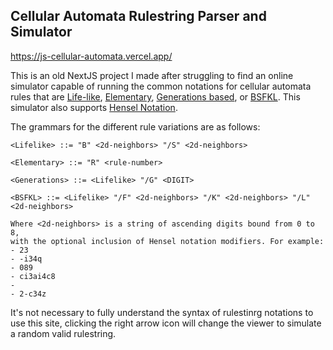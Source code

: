 ## Cellular Automata Rulestring Parser and Simulator

https://js-cellular-automata.vercel.app/

This is an old NextJS project I made after struggling to find an online simulator capable of running the common notations for cellular automata rules that are [Life-like](https://conwaylife.com/wiki/Life-like_cellular_automaton), [Elementary](https://en.wikipedia.org/wiki/Elementary_cellular_automaton), [Generations based](https://conwaylife.com/wiki/Generations), or [BSFKL](https://conwaylife.com/wiki/BSFKL). This simulator also supports [Hensel Notation](https://conwaylife.com/wiki/Isotropic_non-totalistic_rule#Square_grid). 

The grammars for the different rule variations are as follows:

```
<Lifelike> ::= "B" <2d-neighbors> "/S" <2d-neighbors>

<Elementary> ::= "R" <rule-number>

<Generations> ::= <Lifelike> "/G" <DIGIT>

<BSFKL> ::= <Lifelike> "/F" <2d-neighbors> "/K" <2d-neighbors> "/L" <2d-neighbors>

Where <2d-neighbors> is a string of ascending digits bound from 0 to 8,
with the optional inclusion of Hensel notation modifiers. For example:
- 23
- -i34q
- 089
- ci3ai4c8
- 
- 2-c34z 
```

It's not necessary to fully understand the syntax of rulestinrg notations to use this site, clicking the right arrow icon will change the viewer to simulate a random valid rulestring.




